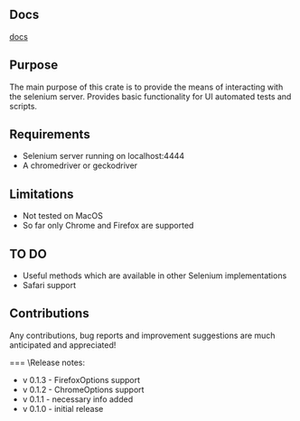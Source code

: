 ## Docs

[docs](https://docs.rs/selenium_webdriver/)

## Purpose

The main purpose of this crate is to provide the means of interacting with the selenium server.
Provides basic functionality for UI automated tests and scripts.

## Requirements

* Selenium server running on localhost:4444
* A chromedriver or geckodriver

## Limitations

* Not tested on MacOS
* So far only Chrome and Firefox are supported

## TO DO

* Useful methods which are available in other Selenium implementations
* Safari support

## Contributions
Any contributions, bug reports and improvement suggestions are much anticipated and appreciated!

===
\Release notes:
* v 0.1.3 - FirefoxOptions support
* v 0.1.2 - ChromeOptions support
* v 0.1.1 - necessary info added
* v 0.1.0 - initial release